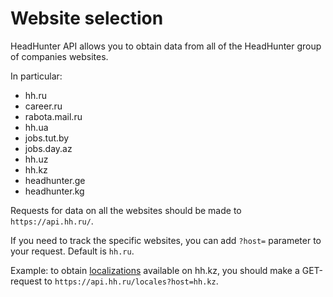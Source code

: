# Website selection

HeadHunter API allows you to obtain data from all of the HeadHunter group of
companies websites.

In particular:

* hh.ru
* career.ru
* rabota.mail.ru
* hh.ua
* jobs.tut.by
* jobs.day.az
* hh.uz
* hh.kz
* headhunter.ge
* headhunter.kg

Requests for data on all the websites should be made to `https://api.hh.ru/`.

If you need to track the specific websites, you can add `?host=` parameter to
your request. Default is `hh.ru`.

Example: to obtain [localizations](locales.md) available on hh.kz, you should
make a GET-request to `https://api.hh.ru/locales?host=hh.kz`.
